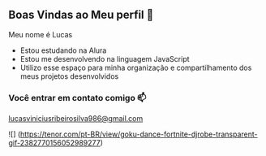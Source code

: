 ## Boas Vindas ao Meu perfil 💙
 
Meu nome é Lucas

- Estou estudando na Alura
- Estou me desenvolvendo na linguagem JavaScript
- Utilizo esse espaço para minha organização e compartilhamento dos meus projetos desenvolvidos

### Você entrar em contato comigo 📫

lucasviniciusribeirosilva986@gmail.com

![] (https://tenor.com/pt-BR/view/goku-dance-fortnite-djrobe-transparent-gif-2382770156052989277)
